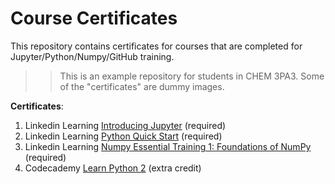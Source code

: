 # Course Certificates
This repository contains certificates for courses that are completed for Jupyter/Python/Numpy/GitHub training. 

>> This is an example repository for students in CHEM 3PA3. Some of the "certificates" are dummy images.

**Certificates**:
1. Linkedin Learning [Introducing Jupyter](certificates/Jupyter.png?raw=True) (required)
2. Linkedin Learning [Python Quick Start](certificates/python.png) (required)
3. Linkedin Learning [Numpy Essential Training 1: Foundations of NumPy](certificates/numpy.png) (required)
4. Codecademy [Learn Python 2](certificates/codecademy.png) (extra credit)
